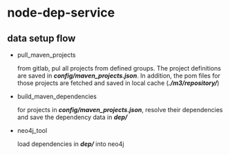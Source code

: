 # node-dep-service

## data setup flow

* pull_maven_projects

  from gitlab, pul all projects from defined groups. The project definitions are saved in ___config/maven_projects.json___. In addition, the pom files for those projects are fetched and saved in local cache (___./m3/repository/___)

* build_maven_dependencies

  for projects in ___config/maven_projects.json___, resolve their dependencies and save the dependency data in ___dep/___

* neo4j_tool

  load dependencies in ___dep/___ into neo4j